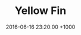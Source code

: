 ---
layout: picture
title:  "Yellow Fin"
date:   2016-06-16 23:20:00 +1000
categories: picture
ref: "IMG_3180"
location: "Byron Bay"
dateTaken: "15/06/2016"
camera: "f/1.4 1/500 50mm ISO100"
hidden: true
---